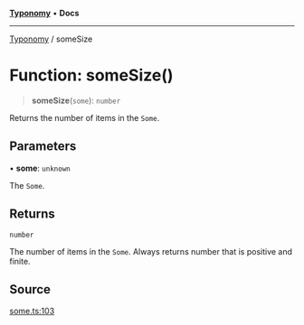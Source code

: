 [**Typonomy**](../README.md) • **Docs**

***

[Typonomy](../globals.md) / someSize

# Function: someSize()

> **someSize**(`some`): `number`

Returns the number of items in the `Some`.

## Parameters

• **some**: `unknown`

The `Some`.

## Returns

`number`

The number of items in the `Some`. Always returns number that is positive and finite.

## Source

[some.ts:103](https://github.com/softcraft-development/typonomy/blob/eea886e2cab97560257369acf8e7d17e5016c6e5/src/some.ts#L103)
